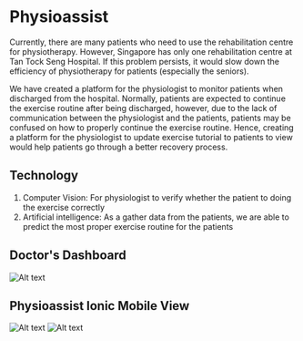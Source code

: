 # Physioassist

Currently, there are many patients who need to use the rehabilitation centre for physiotherapy. However, Singapore has only one rehabilitation centre at Tan Tock Seng Hospital. If this problem persists, it would slow down the efficiency of physiotherapy for patients (especially the seniors).

We have created a platform for the physiologist to monitor patients when discharged from the hospital. Normally, patients are expected to continue the exercise routine after being discharged, however, due to the lack of communication between the physiologist and the patients, patients may be confused on how to properly continue the exercise routine.
Hence, creating a platform for the physiologist to update exercise tutorial to patients to view would help patients go through a better recovery process. 

## Technology 
1. Computer Vision: For physiologist to verify whether the patient to doing the exercise correctly 
2. Artificial intelligence: As a gather data from the patients, we are able to predict the most proper exercise routine for the patients

## Doctor's Dashboard 

![Alt text](./images/Dashboard.png "Doctor's Dashboard ")

## Physioassist Ionic Mobile View 

![Alt text](../images/IonicView1.png "Ionic Mobile View ")
![Alt text](../images/IonicView1.png "Ionic Mobile View ")
